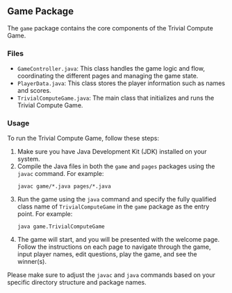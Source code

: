 ## Game Package

The `game` package contains the core components of the Trivial Compute Game.

### Files

- `GameController.java`: This class handles the game logic and flow, coordinating the different pages and managing the game state.
- `PlayerData.java`: This class stores the player information such as names and scores.
- `TrivialComputeGame.java`: The main class that initializes and runs the Trivial Compute Game.

### Usage

To run the Trivial Compute Game, follow these steps:

1. Make sure you have Java Development Kit (JDK) installed on your system.
2. Compile the Java files in both the `game` and `pages` packages using the `javac` command. For example:
   ```
   javac game/*.java pages/*.java
   ```
3. Run the game using the `java` command and specify the fully qualified class name of `TrivialComputeGame` in the `game` package as the entry point. For example:
   ```
   java game.TrivialComputeGame
   ```
4. The game will start, and you will be presented with the welcome page. Follow the instructions on each page to navigate through the game, input player names, edit questions, play the game, and see the winner(s).

Please make sure to adjust the `javac` and `java` commands based on your specific directory structure and package names.
